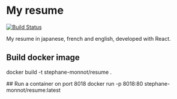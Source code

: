 # My resume
[![Build Status](https://travis-ci.org/stephane-monnot/resume.svg?branch=master)](https://travis-ci.org/stephane-monnot/resume)

My resume in japanese, french and english, developed with React.

## Build docker image
docker build -t stephane-monnot/resume .

## Run a container on port 8018
docker run  -p 8018:80 stephane-monnot/resume:latest
